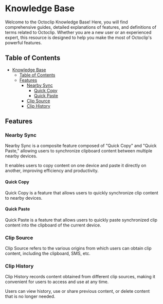 # Knowledge Base

Welcome to the Octoclip Knowledge Base! Here, you will find comprehensive guides, detailed explanations of features, and definitions of terms related to Octoclip. Whether you are a new user or an experienced expert, this resource is designed to help you make the most of Octoclip's powerful features.

## Table of Contents

- [Knowledge Base](#knowledge-base)
  - [Table of Contents](#table-of-contents)
  - [Features](#features)
    - [Nearby Sync](#nearby-sync)
      - [Quick Copy](#quick-copy)
      - [Quick Paste](#quick-paste)
    - [Clip Source](#clip-source)
    - [Clip History](#clip-history)

## Features

### Nearby Sync

Nearby Sync is a composite feature composed of "Quick Copy" and "Quick Paste," allowing users to synchronize clipboard content between multiple nearby devices.

It enables users to copy content on one device and paste it directly on another, improving efficiency and productivity.

#### Quick Copy

Quick Copy is a feature that allows users to quickly synchronize clip content to nearby devices.

#### Quick Paste

Quick Paste is a feature that allows users to quickly paste synchronized clip content into the clipboard of the current device.

### Clip Source

Clip Source refers to the various origins from which users can obtain clip content, including the clipboard, SMS, etc.

### Clip History

Clip History records content obtained from different clip sources, making it convenient for users to access and use at any time.

Users can view history, use or share previous content, or delete content that is no longer needed.
